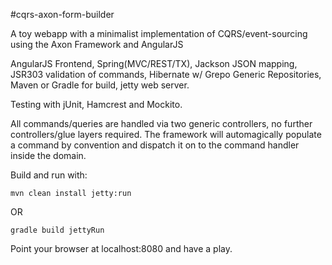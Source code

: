 #cqrs-axon-form-builder

A toy webapp with a minimalist implementation of CQRS/event-sourcing using the Axon Framework and AngularJS

AngularJS Frontend, Spring(MVC/REST/TX), Jackson JSON mapping, JSR303 validation of commands, Hibernate w/ Grepo Generic Repositories, Maven or Gradle for build, jetty web server.

Testing with jUnit, Hamcrest and Mockito.

All commands/queries are handled via two generic controllers, no further controllers/glue layers required. The framework will automagically populate a command by convention and dispatch it on to the command handler inside the domain.

Build and run with:

```mvn clean install jetty:run```

OR

```gradle build jettyRun```

Point your browser at localhost:8080 and have a play.
